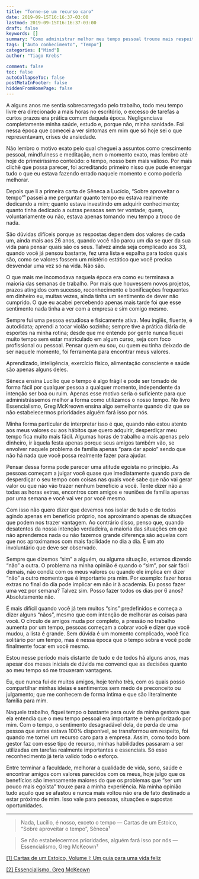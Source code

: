 ```yaml
---
title: "Torne-se um recurso caro"
date: 2019-09-15T16:16:37-03:00
lastmod: 2019-09-15T16:16:37-03:00
draft: false
keywords: []
summary: "Como administrar melhor meu tempo pessoal trouxe mais respeito e qualidade de vida."
tags: ["Auto conhecimento", "Tempo"]
categories: ["Mind"]
author: "Tiago Krebs"

comment: false
toc: false
autoCollapseToc: false
postMetaInFooter: false
hiddenFromHomePage: false
---
```


A alguns anos me sentia sobrecarregado pelo trabalho, todo meu tempo livre era direcionado a mais horas no escritório, o excesso de tarefas a curtos prazos era prática comum daquela época. Negligenciava completamente minha saúde, estudo e, porque não, minha sanidade. Foi nessa época que comecei a ver sintomas em mim que só hoje sei o que representavam, crises de ansiedade.

Não lembro o motivo exato pelo qual cheguei a assuntos como crescimento pessoal, mindfulness e meditação, nem o momento exato, mas lembro até hoje do primeiríssimo conteúdo: o tempo, nosso bem mais valioso. Por mais clichê que possa parecer, foi acreditando primeiro nisso que pude enxergar tudo o que eu estava fazendo errado naquele momento e como poderia melhorar.

Depois que li a primeira carta de Sêneca a Lucício, “Sobre aproveitar o tempo”¹ passei a me perguntar quanto tempo eu estava realmente dedicando a mim; quanto estava investindo em adquirir conhecimento; quanto tinha dedicado a outras pessoas sem ter vontade; quem, voluntariamente ou não, estava apenas tomando meu tempo a troco de nada.

São dúvidas difíceis porque as respostas dependem dos valores de cada um, ainda mais aos 26 anos, quando você não parou um dia se quer da sua vida para pensar quais são os seus. Talvez ainda seja complicado aos 33, quando você já pensou bastante, fez uma lista e espalha para todos quais são, como se valores fossem um mistério estático que você precisa desvendar uma vez só na vida. Não são.

O que mais me incomodava naquela época era como eu terminava a maioria das semanas de trabalho. Por mais que houvessem novos projetos, prazos atingidos com sucesso, reconhecimento e bonificações frequentes em dinheiro eu, muitas vezes, ainda tinha um sentimento de dever não cumprido. O que eu acabei percebendo apenas mais tarde foi que esse sentimento nada tinha a ver com a empresa e sim comigo mesmo.

Sempre fui uma pessoa estudiosa e fisicamente ativa. Meu inglês, fluente, é autodidata; aprendi a tocar violão sozinho; sempre tive a prática diária de esportes na minha rotina; desde que me entendo por gente nunca fiquei muito tempo sem estar matriculado em algum curso, seja com foco profissional ou pessoal. Pensar quem eu sou, ou quem eu tinha deixado de ser naquele momento, foi ferramenta para encontrar meus valores.

Aprendizado, inteligência, exercício físico, alimentação consciente e saúde são apenas alguns deles.

Sêneca ensina Lucílio que o tempo é algo frágil e pode ser tomado de forma fácil por qualquer pessoa a qualquer momento, independente da intenção ser boa ou ruim. Apenas esse motivo seria o suficiente para que administrássemos melhor a forma como utilizamos o nosso tempo. No livro Essencialismo, Greg McKreown ensina algo semelhante quando diz que se não estabelecermos prioridades alguém fará isso por nós.

Minha forma particular de interpretar isso é que, quando não estou atento aos meus valores ou aos hábitos que quero adquirir, desperdiçar meu tempo fica muito mais fácil. Algumas horas de trabalho a mais apenas pelo dinheiro, ir àquela festa apenas porque seus amigos também vão, se envolver naquele problema de família apenas “para dar apoio” sendo que não há nada que você possa realmente fazer para ajudar.

Pensar dessa forma pode parecer uma atitude egoísta no princípio. As pessoas começam a julgar você quase que imediatamente quando para de desperdiçar o seu tempo com coisas nas quais você sabe que não vai gerar valor ou que não vão trazer nenhum benefício a você. Tente dizer não a todas as horas extras, encontros com amigos e reuniões de família apenas por uma semana e você vai ver por você mesmo.

Com isso não quero dizer que devemos nos isolar de tudo e de todos agindo apenas em benefício próprio, nos aproximando apenas de situações que podem nos trazer vantagem. Ao contrário disso, penso que, quando desatentos da nossa intenção verdadeira, a maioria das situações em que não aprendemos nada ou não fazemos grande diferença são aquelas com que nos aproximamos com mais facilidade no dia a dia. É um ato involuntário que deve ser observado.

Sempre que dizemos “sim” a alguém, ou alguma situação, estamos dizendo “não” a outra. O problema na minha opinião é quando o “sim”, por sair fácil demais, não condiz com os meus valores ou quando ele implica em dizer “não” a outro momento que é importante pra mim. Por exemplo: fazer horas extras no final do dia pode implicar em não ir à academia. Eu posso fazer uma vez por semana? Talvez sim. Posso fazer todos os dias por 6 anos? Absolutamente não.

É mais difícil quando você já tem muitos “sins” predefinidos e começa a dizer alguns “nãos”, mesmo que com intenção de melhorar as coisas para você. O círculo de amigos muda por completo, a pressão no trabalho aumenta por um tempo, pessoas começam a cobrar você e dizer que você mudou, a lista é grande. Sem dúvida é um momento complicado, você fica solitário por um tempo, mas é nessa época que o tempo sobra e você pode finalmente focar em você mesmo.

Estou nesse período mais distante de tudo e de todos há alguns anos, mas apesar dos meses iniciais de dúvida me convenci que as decisões quanto ao meu tempo só me trouxeram vantagens.

Eu, que nunca fui de muitos amigos, hoje tenho três, com os quais posso compartilhar minhas ideias e sentimentos sem medo de preconceito ou julgamento; que me conhecem de forma íntima e que são literalmente família para mim.

Naquele trabalho, fiquei tempo o bastante para ouvir da minha gestora que ela entendia que o meu tempo pessoal era importante e bem priorizado por mim. Com o tempo, o sentimento desagradável dela, de perda de uma pessoa que antes estava 100% disponível, se transformou em respeito, foi quando me tornei um recurso caro para a empresa. Assim, como todo bom gestor faz com esse tipo de recurso, minhas habilidades passaram a ser utilizadas em tarefas realmente importantes e essenciais. Só esse reconhecimento já teria valido todo o esforço.

Entre terminar a faculdade, melhorar a qualidade de vida, sono, saúde e encontrar amigos com valores parecidos com os meus, hoje julgo que os benefícios são imensamente maiores do que os problemas que “ser um pouco mais egoísta” trouxe para a minha experiência. Na minha opinião tudo aquilo que se afastou e nunca mais voltou não era de fato destinado a estar próximo de mim. Isso vale para pessoas, situações e supostas oportunidades.

---

> Nada, Lucílio, é nosso, exceto o tempo — Cartas de um Estoico, “Sobre aproveitar o tempo”, Sêneca¹

> Se não estabelecermos prioridades, alguém fará isso por nós — Essencialismo, Greg McKeown²

[[1] Cartas de um Estoico, Volume I: Um guia para uma vida feliz](https://www.amazon.com.br/Cartas-Estoico-guia-para-Feliz-ebook/dp/B077QFKTKJ/ref=asc_df_B077QFKTKJ/?tag=googleshopp00-20&linkCode=df0&hvadid=379765874546&hvpos=1o1&hvnetw=g&hvrand=14727622188907474718&hvpone=&hvptwo=&hvqmt=&hvdev=c&hvdvcmdl=&hvlocint=&hvlocphy=1001686&hvtargid=pla-865565218527&psc=1)

[[2] Essencialismo. Greg McKeown](https://www.amazon.com.br/Essencialismo-Greg-Mckeown/dp/8543102146/ref=asc_df_8543102146/?tag=googleshopp00-20&linkCode=df0&hvadid=379708192683&hvpos=1o1&hvnetw=g&hvrand=8365891872741722696&hvpone=&hvptwo=&hvqmt=&hvdev=c&hvdvcmdl=&hvlocint=&hvlocphy=1001686&hvtargid=pla-568248204390&psc=1)